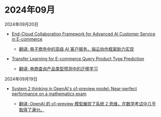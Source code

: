 # 2024年09月

2024年09月20日

- [End-Cloud Collaboration Framework for Advanced AI Customer Service in E-commerce](2024年09月20日/End-Cloud_Collaboration_Framework_for_Advanced_AI_Customer_Service_in_E-commerce.md)

    - [翻译: 电子商务中的高级 AI 客户服务，端云协作框架助力实现](2024年09月20日/End-Cloud_Collaboration_Framework_for_Advanced_AI_Customer_Service_in_E-commerce.md)

- [Transfer Learning for E-commerce Query Product Type Prediction](2024年09月20日/Transfer_Learning_for_E-commerce_Query_Product_Type_Prediction.md)

    - [翻译: 电商查询产品类型预测中的迁移学习](2024年09月20日/Transfer_Learning_for_E-commerce_Query_Product_Type_Prediction.md)

2024年09月19日

- [System 2 thinking in OpenAI's o1-preview model: Near-perfect performance on a mathematics exam](2024年09月19日/System_2_thinking_in_OpenAI's_o1-preview_model_Near-perfect_performance_on_a_mathematics_exam.md)

    - [翻译: OpenAI 的 o1-preview 模型展现了系统 2 思维，在数学考试中几乎取得了满分。](2024年09月19日/System_2_thinking_in_OpenAI's_o1-preview_model_Near-perfect_performance_on_a_mathematics_exam.md)